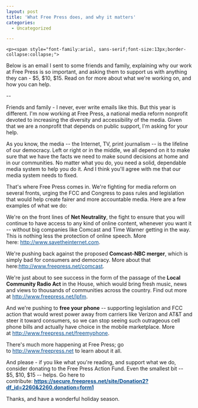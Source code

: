 ```yaml
---
layout: post
title: 'What Free Press does, and why it matters'
categories:
  - Uncategorized

---
```



    <p><span style="font-family:arial, sans-serif;font-size:13px;border-collapse:collapse;">
<div>Below is an email I sent to some friends and family, explaining why our work at Free Press is so important, and asking them to support us with anything they can - $5, $10, $15. Read on for more about what we're working on, and how you can help.&nbsp;</div>
<p />
<div>--&nbsp;</div>
<p />
Friends and family - I never, ever write emails like this. But this year is different. I'm now working at Free Press, a national media reform nonprofit devoted to increasing the diversity and accessibility of the media. Given that we are a nonprofit that depends on public support, I'm asking for your help.&nbsp;
<p />
<div>As you know, the media -- the Internet, TV, print journalism -- is the lifeline of our democracy. Left or right or in the middle, we all depend on it to make sure that we have the facts we need to make sound decisions at home and in our communities. No matter what you do, you need a solid, dependable media system to help you do it. And I think you'll agree with me that our media system needs to fixed.&nbsp;</div>
<p />
<div>That's where Free Press comes in. We're fighting for media reform on several fronts, urging the FCC and Congress to pass rules and legislation that would help create fairer and more accountable media. Here are a few examples of what we do:&nbsp;</div>
<p />
<div>We're on the front lines of&nbsp;<strong>Net Neutrality</strong>, the fight to ensure that you will continue to have access to any kind of online content, whenever you want it -- without big companies like Comcast and Time Warner getting in the way. This is nothing less the protection of online speech. More here:&nbsp;<a href="http://www.savetheinternet.com/" target="_blank" style="color:#074d8f;">http://www.savetheinternet.com</a>.</div>
<p />
<div>We're pushing back against the proposed&nbsp;<strong>Comcast-NBC merger</strong>, which is simply bad for consumers and democracy. More about that here:<a href="http://www.freepress.net/comcast" target="_blank" style="color:#074d8f;">http://www.freepress.net/comcast</a>.&nbsp;</div>
<p />
<div>We're just about to see success in the form of the passage of the&nbsp;<strong>Local Community Radio Act</strong>&nbsp;in the House, which would bring fresh music, news and views to thousands of communities across the country. Find out more at&nbsp;<a href="http://www.freepress.net/lpfm" target="_blank" style="color:#074d8f;">http://www.freepress.net/lpfm</a>.&nbsp;</div>
<p />
<div>And we're pushing to&nbsp;<strong>free your phone</strong>&nbsp;-- supporting legislation and FCC action that would wrest power away from carriers like Verizon and AT&amp;T and steer it toward consumers, so we can stop seeing such outrageous cell phone bills and actually have choice in the mobile marketplace. More at&nbsp;<a href="http://www.freepress.net/freemyphone" target="_blank" style="color:#074d8f;">http://www.freepress.net/freemyphone</a>.</div>
<p />
<div>There's much more happening at Free Press; go to&nbsp;<a href="http://www.freepress.net/" target="_blank" style="color:#074d8f;">http://www.freepress.net</a>&nbsp;to learn about it all.&nbsp;</div>
<p />
<div>And please - if you like what you're reading, and support what we do, consider donating to the Free Press Action Fund. Even the smallest bit -- $5, $10, $15 -- helps. Go here to contribute:&nbsp;<strong><a href="https://secure.freepress.net/site/Donation2?df_id=2260&amp;2260.donation=form1" target="_blank" style="color:#074d8f;">https://secure.freepress.net/site/Donation2?df_id=2260&amp;2260.donation=form1</a></strong></div>
<p />
<div>Thanks, and have a wonderful holiday season.&nbsp;</div>
</span></p>
  
